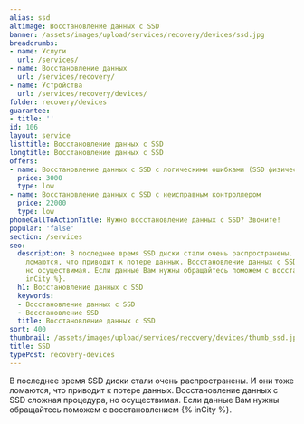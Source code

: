 ```yaml
---
alias: ssd
altimage: Восстановление данных с SSD
banner: /assets/images/upload/services/recovery/devices/ssd.jpg
breadcrumbs:
- name: Услуги
  url: /services/
- name: Восстановление данных
  url: /services/recovery/
- name: Устройства
  url: /services/recovery/devices/
folder: recovery/devices
guarantee:
- title: ''
id: 106
layout: service
listtitle: Восстановление данных с SSD
longtitle: Восстановление данных с SSD
offers:
- name: Восстановление данных с SSD с логическими ошибками (SSD физически исправен)
  price: 3000
  type: low
- name: Восстановление данных с SSD с неисправным контроллером
  price: 22000
  type: low
phoneCallToActionTitle: Нужно восстановление данных с SSD? Звоните!
popular: 'false'
section: /services
seo:
  description: В последнее время SSD диски стали очень распространены. И они тоже
    ломаются, что приводит к потере данных. Восстановление данных с SSD сложная процедура,
    но осуществимая. Если данные Вам нужны обращайтесь поможем с восстановлением {%
    inCity %}.
  h1: Восстановление данных с SSD
  keywords:
  - Восстановление данных с SSD
  - Восстановление SSD
  title: Восстановление данных с SSD
sort: 400
thumbnail: /assets/images/upload/services/recovery/devices/thumb_ssd.jpg
title: SSD
typePost: recovery-devices
---
```

В последнее время SSD диски стали очень распространены. И они тоже ломаются, что приводит к потере данных. Восстановление данных с SSD сложная процедура, но осуществимая. Если данные Вам нужны обращайтесь поможем с восстановлением {% inCity %}.